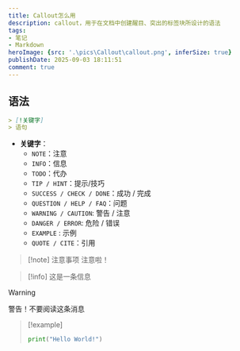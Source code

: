 ```yaml
---
title: Callout怎么用
description: callout，用于在文档中创建醒目、突出的标签块所设计的语法
tags:
- 笔记
- Markdown
heroImage: {src: '.\pics\Callout\callout.png', inferSize: true}
publishDate: 2025-09-03 18:11:51
comment: true
---
```


## 语法
```Markdown
> [!关键字]
> 语句
```
- **关键字**：
	- `NOTE`：注意
	- `INFO`：信息
	- `TODO`：代办
	- `TIP / HINT`：提示/技巧
	- `SUCCESS / CHECK / DONE`：成功 / 完成
	- `QUESTION / HELP / FAQ`：问题
	- `WARNING / CAUTION`: 警告 / 注意
	- `DANGER / ERROR`: 危险 / 错误
	- `EXAMPLE` : 示例
	- `QUOTE / CITE`：引用

>[!note] 注意事项
> 注意啦！

> [!info]
> 这是一条信息

> [!warning]
> 警告！不要阅读这条消息

> [!example]
> ```python
> print("Hello World!")
> ```


